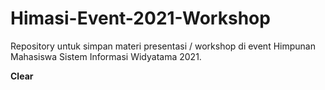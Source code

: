 # Himasi-Event-2021-Workshop
Repository untuk simpan materi presentasi / workshop di event Himpunan Mahasiswa Sistem Informasi Widyatama 2021.

**Clear**
